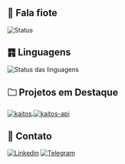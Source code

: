 ## 👋 Fala fiote
![Status](https://github-readme-stats.vercel.app/api?username=NocDevX&show_icons=true&theme=dark)

## ䷴ Linguagens
![Status das linguagens](https://github-readme-stats.vercel.app/api/top-langs/?username=nocdevx&layout=compact&theme=dark)

## 🗀 Projetos em Destaque
<a href="https://github.com/NpcDevX/kaitos">
  <img align="center" src="https://github-readme-stats.vercel.app/api/pin/?username=NocDevX&repo=kaitos&show_icons=true&line_height=27&title_color=6aa6f8&text_color=8a919a&icon_color=6aa6f8&bg_color=22272e" alt="kaitos" />
</a>

<a href="https://github.com/NpcDevX/kaitos-api">
  <img align="center" src="https://github-readme-stats.vercel.app/api/pin/?username=NocDevX&repo=kaitos-api&show_icons=true&line_height=27&title_color=6aa6f8&text_color=8a919a&icon_color=6aa6f8&bg_color=22272e" alt="kaitos-api" />
</a>

## 📱 Contato
[![Linkedin](https://img.shields.io/badge/LinkedIn-0077B5?style=for-the-badge&logo=linkedin&logoColor=white)](https://linkedin.com/in/vinicius-leivas-7b0348155/)
[![Telegram](https://img.shields.io/badge/Telegram-2CA5E0?style=for-the-badge&logo=telegram&logoColor=white)](https://t.me/LeivasVinicius)
